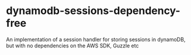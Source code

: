 # dynamodb-sessions-dependency-free
An implementation of a session handler for storing sessions in dynamoDB, but with no dependencies on the AWS SDK, Guzzle etc
